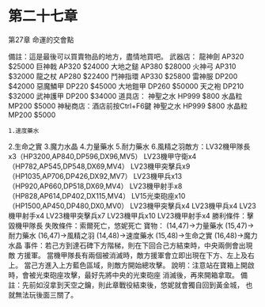 # 第二十七章

第27章  命運的交會點

備註：這是最後可以買賣物品的地方，盡情地買吧。
武器店：
  龍神劍    AP320  $25000
  巨神戟    AP320  $24000
  大地之鎚  AP380  $28000
  火神弓    AP310  $32000
  龍之杖    AP280  $22400
  鬥神指環  AP330  $25800
  雷神服    DP200  $42000
  惡魔鱗甲  DP220  $45000
  大地鎧甲  DP260  $50000
  天之袍    DP210  $32000
  武神護甲  DP200  $34000
道具店：
  神聖之水  HP999  $800
  水晶粒    MP200  $5000
神秘商店：酒店前按Ctrl+F6鍵
  神聖之水  HP999  $800
  水晶粒    MP200  $5000

    1.速度藥水
2.生命之實
3.魔力水晶
4.力量藥水
5.耐力藥水
6.風精之羽敵方：LV32機甲隊長x3（HP3200,AP840,DP596,DX96,MV5）
      LV23機甲守衛x4（HP782,AP545,DP548,DX69,MV4）
      LV23機甲突擊兵x9（HP1035,AP706,DP426,DX92,MV7）
      LV23機甲兵x13（HP920,AP660,DP518,DX69,MV4）
      LV23機甲射手x8（HP828,AP614,DP402,DX115,MV4）
      LV15光束砲座x10（HP1500,AP450,DP480,DX0,MV0）
      LV23機甲突擊兵x4
      LV23機甲兵x4
      LV23機甲射手x4
      LV23機甲突擊兵x7
      LV23機甲兵x10
      LV23機甲射手x4
勝利條件：擊毀機甲隊長
失敗條件：索爾死亡，悠妮死亡
寶物： (14,47)→力量藥水
       (15,47)→耐力藥水
       (16,47)→風精之羽
       (14,48)→速度藥水
       (15,48)→生命之實
       (16,48)→魔力水晶
事件：若己方到達石碑下方階梯，則在下回合己方結束時，中央兩側會出現敵
      方援軍。
      當機甲隊長有兩個被消滅時，敵方援軍會立即出現在下方、左上及右上。
      當己方進入上方藍色區域，則敵方開始總攻擊。
說明：注意站在寶箱上開啟時，會被光束砲座攻擊，最好先將中央的光束砲座
      消滅後，再來開箱拿取。
備註：先前如沒拿到天空之鑰，則此章戰役結束後，悠妮就會獨自回到黃金城，
      也就無法玩後面三關了。
